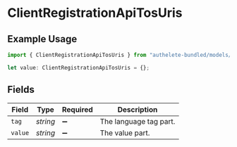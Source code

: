 # ClientRegistrationApiTosUris

## Example Usage

```typescript
import { ClientRegistrationApiTosUris } from "authelete-bundled/models/operations";

let value: ClientRegistrationApiTosUris = {};
```

## Fields

| Field                  | Type                   | Required               | Description            |
| ---------------------- | ---------------------- | ---------------------- | ---------------------- |
| `tag`                  | *string*               | :heavy_minus_sign:     | The language tag part. |
| `value`                | *string*               | :heavy_minus_sign:     | The value part.        |